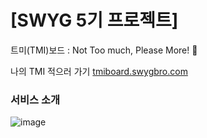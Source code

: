 # [SWYG 5기 프로젝트] 
트미(TMI)보드 : Not Too much, Please More! 🙋 

나의 TMI 적으러 가기 
[tmiboard.swygbro.com](https://tmiboard.swygbro.com/)

### 서비스 소개
![image](https://user-images.githubusercontent.com/84756243/228446441-e3571f9f-3da8-44ea-a80e-8757e49cb958.png)





